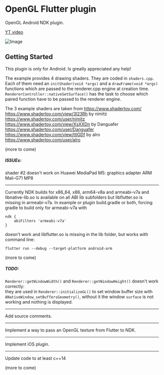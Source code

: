 # OpenGL Flutter plugin

OpenGL Android NDK plugin.


[YT video](https://www.youtube.com/watch?v=GKEdwZsAb0s)

![Image](https://github.com/alnitak/flutter_opengl/blob/master/flutter_01.png?raw=true)

## Getting Started

This plugin is only for Android. Is greatly appreciated any help!  
  
The example provides 4 drawing shaders. They are coded in `shaders.cpp`.
Each of them need an `initShader(void *args)` and a `drawFrame(void *args)` functions which are passed to the
renderer.cpp engine at creation time. `RendererController::nativeSetSurface()` has the task to choose which paired
function have to be passed to the renderer engine.  

The 3 example shaders are taken from https://www.shadertoy.com/
https://www.shadertoy.com/view/3l23Rh by nimitz https://www.shadertoy.com/user/nimitz
https://www.shadertoy.com/view/XsXXDn by Danguafer https://www.shadertoy.com/user/Danguafer 
https://www.shadertoy.com/view/ttlGDf by alro https://www.shadertoy.com/user/alro

(more to come)


##### ISSUEs:
shader #2 doesn't work on Huawei MediaPad M5: graphics adapter ARM Mali-G71 MP8
___
Currently NDK builds for x86_64, x86, arm64-v8a and armeabi-v7a and libnative-lib.so is available on all ABI lib subfolders
but libflutter.so is missing in armeabi-v7a.
In example or plugin build.gradle or both, forcing gradle to build only for armeabi-v7a with
```
ndk {
    abiFilters 'armeabi-v7a'
}
```
doesn't work and libflutter.so is missing in the lib folder, but works with command line:
```
flutter run --debug --target-platform android-arm
```

(more to come)
 
##### TODO: 
`Renderer::getWindowWidth()` and `Renderer::getWindowHeight()` doesn't work correctly:  
they are used in `Renderer::initializeGL()` to set window buffer size with `ANativeWindow_setBuffersGeometry()`,
without it the window `surface` is not working and nothing is displayed.
___
Add source comments.
___
Implement a way to pass an OpenGL texture from Flutter to NDK.
___
Implement iOS plugin.
___
Update code to at least c++14

(more to come)